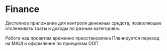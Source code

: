 # Finance
Дестопное приложение для контроля денежных средств, позволяющее отслеживать траты и доходы по разным категориям. 

Работа над проектом временно приостановлена
Планируется переход на MAUI и оформление по принципам ООП
